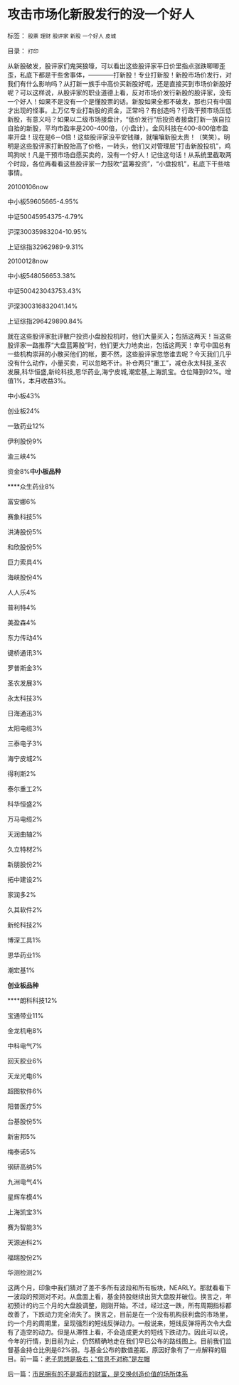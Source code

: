 # 攻击市场化新股发行的没一个好人

标签： `股票` `理财` `股评家` `新股` `一个好人` `皮城` 

目录： `打印`

从新股破发，股评家们鬼哭狼嚎，可以看出这些股评家平日价里指点涨跌唧唧歪歪，私底下都是干些舍事体，————打新股！专业打新股！新股市场价发行，对我们有什么影响吗？从打新一族手中高价买新股好呢，还是直接买到市场价新股好呢？可以这样说，从股评家的职业道德上看，反对市场价发行新股的股评家，没有一个好人！如果不是没有一个是懂股票的话。新股如果全都不破发，那也只有中国才出现的怪事。上万亿专业打新股的资金，正常吗？有创造吗？行政干预市场压低新股，有意义吗？如果以二级市场接盘计，“低价发行”后投资者接盘打新一族自拉自抬的新股，平均市盈率是200-400倍，（小盘计）。金风科技在400-800倍市盈率开盘！现在是6－0倍！这些股评家没平安钱赚，就嚷嚷新股太贵！（笑笑）。明明是这些股评家打新股抬高了价格，一转头，他们又对管理层“打击新股投机”，鸡鸣狗吠！凡是干预市场自愿买卖的，没有一个好人！记住这句话！从系统里截取两个时段，各位再看看这些股评家一力鼓吹“蓝筹投资”，“小盘投机”，私底下干些啥事情。

20100106now

中小板59605665-4.95%

中证50045954375-4.79%

沪深30035983204-10.95%

上证综指32962989-9.31%

20100128now

中小板548056653.38%

中证500423043753.43%

沪深300316832041.14%

上证综指296429890.84%

就在这些股评家批评散户投资小盘股投机时，他们大量买入；包括这两天！当这些股评家一路推荐“大盘蓝筹股”时，他们更大力地卖出，包括这两天！幸亏中国总有一些机构崇拜的小散买他们的帐，要不然，这些股评家忽悠谁去呢？今天我们几乎没有什么动作，小量买卖，可以忽略不计。补仓两只“重工”，减仓永太科技,圣农发展,科华恒盛,新纶科技,恩华药业,海宁皮城,潮宏基,上海凯宝。仓位降到92%。增值1%，本月收益3%。

中小板43%

创业板24%

一致药业12%

伊利股份9%

渝三峡4%

资金8%**中小板品种**

****众生药业8%

富安娜6%

赛象科技5%

洪涛股份5%

和欣股份5%

巨力索具4%

海峡股份4%

人人乐4%

普利特4%

美盈森4%

东力传动4%

键桥通讯3%

罗普斯金3%

圣农发展3%

永太科技3%

日海通迅3%

太阳电缆3%

三泰电子3%

海宁皮城2%

得利斯2%

泰尔重工2%

科华恒盛2%

万马电缆2%

天润曲轴2%

久立特材2%

新朋股份2%

拓中建设2%

家润多2%

久其软件2%

新纶科技2%

博深工具1%

恩华药业1%

潮宏基1%



**创业板品种**

****朗科科技12%

宝通带业11%

金龙机电8%

中科电气7%

回天胶业6%

天龙光电6%

超图软件6%

阳普医疗5%

台基股份5%

新宙邦5%

梅泰诺5%

钢研高纳5%

九洲电气4%

星辉车模4%

上海凯宝3%

赛为智能3%

天源迪科2%

福瑞股份2%

华测检测2%



这两个月，印象中我们猜对了差不多所有波段和所有板块，NEARLY。那就看看下一波段的预测对不对。从盘面上看，基金持股继续出货大盘股并破位。换言之，年初预计的约三个月的大盘股调整，刚刚开始。不过，经过这一跌，所有周期指标都改善了，下跌动力完全消失了。换言之，目前是在一个没有机构获利盘的市场里，约一个月的周期里，呈现强烈的短线反弹动力。一般说来，短线反弹将再次令大盘有了造空的动力。但是从滞性上看，不会造成更大的短线下跌动力。因此可以说，今年的行情，到目前为止，仍然精确地走在我们早已公布的路线图上。目前我们监督基金持仓比例是62%弱。与基金公布的数值差距，原因好象有了一点解释的眉目。前一篇：[老子思想是极右；“信息不对称”是左帽](../../../2010/1/29/老子思想是极右；“信息不对称”是左帽.md)

后一篇：[市民拥有的不是城市的财富，是交换创造价值的场所体系](../../../2010/1/29/市民拥有的不是城市的财富，是交换创造价值的场所体系.md)